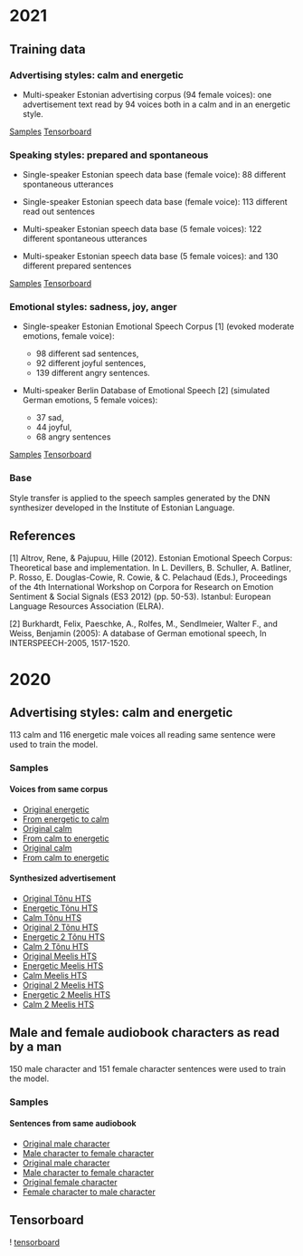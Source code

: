 
# 2021

## Training data

### Advertising styles: calm and energetic
- Multi-speaker Estonian advertising corpus (94 female voices): 
one advertisement text read by 94 voices both in a calm and in an energetic style.

[Samples](https://pajupuujh.github.io/demo-resources/index.html#adv)
[Tensorboard](https://raw.githubusercontent.com/pajupuujh/demo_resources/main/2021-05/calm-active.png)

### Speaking styles: prepared and spontaneous
- Single-speaker Estonian speech data base (female voice): 
  88 different spontaneous utterances
- Single-speaker Estonian speech data base (female voice):
  113 different read out sentences
  
- Multi-speaker Estonian speech data base (5 female voices):
  122 different spontaneous utterances
- Multi-speaker Estonian speech data base (5 female voices):
  and 130 different prepared sentences

[Samples](https://pajupuujh.github.io/demo-resources/index.html#spk)
[Tensorboard](https://raw.githubusercontent.com/pajupuujh/demo_resources/main/2021-05/spontaneous.png)

### Emotional styles: sadness, joy, anger
- Single-speaker Estonian Emotional Speech Corpus [1] (evoked moderate emotions, female voice): 
  - 98 different sad sentences,
  - 92 different joyful sentences, 
  - 139 different angry sentences.

- Multi-speaker Berlin Database of Emotional Speech [2] (simulated German emotions, 5 female voices): 
  - 37 sad, 
  - 44 joyful, 
  - 68 angry sentences

[Samples](https://pajupuujh.github.io/demo-resources/index.html#emo)
[Tensorboard](https://raw.githubusercontent.com/pajupuujh/demo_resources/main/2021-05/happy.png)

### Base 
Style transfer is applied to the speech samples generated by the 
DNN synthesizer developed in the Institute of Estonian Language.

## References

[1] Altrov, Rene, & Pajupuu, Hille (2012).
    Estonian Emotional Speech Corpus: Theoretical base and implementation.
    In L. Devillers, B. Schuller, A. Batliner, P. Rosso, E. Douglas-Cowie, R. Cowie, & C. Pelachaud (Eds.),
    Proceedings of the 4th International Workshop on Corpora for Research on Emotion Sentiment & Social Signals (ES3 2012) (pp. 50-53).
    Istanbul: European Language Resources Association (ELRA).


[2] Burkhardt, Felix, Paeschke, A., Rolfes, M., Sendlmeier, Walter F., and Weiss, Benjamin (2005):
    A database of German emotional speech, In INTERSPEECH-2005, 1517-1520.



# 2020

## Advertising styles: calm and energetic
113 calm and 116 energetic male voices all reading same sentence were used to train the model.

### Samples
#### Voices from same corpus
- [Original energetic](https://drive.google.com/open?id=1T6I-IbWuPp5sqcO7Ypy5ljpB1YuJqW0u)
- [From energetic to calm](https://drive.google.com/open?id=18pOnm1moQGRf9BWKGjtgp3hGXR09D7Ak)
- [Original calm](https://drive.google.com/open?id=1VumlFOZ74mddxYELIYW7Lj_kyGxVjXLw)
- [From calm to energetic](https://drive.google.com/open?id=1xfWM_TCvr-pKqm_2jiJts2Z_vfpH2x9V)
- [Original calm](https://drive.google.com/open?id=1821AQCPJfhuOlfsazsP0DHRPqTo6QAs1)
- [From calm to energetic](https://drive.google.com/open?id=1tsjyclXgcoy1KiMORHUgz8zBHtyZ45VI)
#### Synthesized advertisement
- [Original Tõnu HTS](https://drive.google.com/open?id=1rsOws_mvI-ey6VA2nP31wiEZDYTr8J2l)
- [Energetic Tõnu HTS](https://drive.google.com/open?id=1ayj01dsSt8hlZKPReuFyTxhilOPvvJO8)
- [Calm Tõnu HTS](https://drive.google.com/open?id=1JkwqkGlJ9h6mVoXp3rAVYSz15EtTsaM4)
- [Original 2 Tõnu HTS](https://drive.google.com/open?id=1j79Ffh30uqgavK_JPl_b_4tQuzenqcqD)
- [Energetic 2 Tõnu HTS](https://drive.google.com/open?id=1OnEN7EX0A-Q0AggqzNXYUyNITiZhoG24)
- [Calm 2 Tõnu HTS](https://drive.google.com/open?id=1q99midd7Mies3wa5qvU9kSP8jIAwcIMb)
- [Original Meelis HTS](https://drive.google.com/open?id=18rPXONwxgsJYNJXFmtqCSth2QpHsmhU0)
- [Energetic Meelis HTS](https://drive.google.com/open?id=1Br9-VObcfcKyuT3CifyY4SPsSARH6bH6)
- [Calm Meelis HTS](https://drive.google.com/open?id=1gqMR9niZCkLsAETVSCs6cVRpK45NUPxc)
- [Original 2 Meelis HTS](https://drive.google.com/open?id=15BAQQY7eaO6PYkDTNNPf-IdethEEVBoy)
- [Energetic 2 Meelis HTS](https://drive.google.com/open?id=1IIziwL94RbtPPLatjpruMRAFZfaw1z_5)
- [Calm 2 Meelis HTS](https://drive.google.com/open?id=1cnRObf-Rhw7pSZk3FJ6jYGLvYdG14AkL)

## Male and female audiobook characters as read by a man
150 male character and 151 female character sentences were used to train the model.

### Samples
#### Sentences from same audiobook
- [Original male character](https://drive.google.com/open?id=1QAgZduetnVLLAOR7V0XR5Z7Ny7scBF0n)
- [Male character to female character](https://drive.google.com/open?id=1EclvhPkMBfusqs4MKYjE2UmTqVxky4W0)
- [Original male character](https://drive.google.com/open?id=1X5tegIixGiME7_o5k6kxGQqhVntrB3tB)
- [Male character to female character](https://drive.google.com/open?id=19ATXbUK-91RnUjhhtvUbkYwjCMan11WL)
- [Original female character](https://drive.google.com/open?id=1Kh2M3gzaSrwesEXYotVl61OsGpl3r9tk)
- [Female character to male character](https://drive.google.com/open?id=1ynSPYpDroleHNq89T51LYH6sNui5Jzdb)

## Tensorboard

! [tensorboard](tensorboard.png "blue - advertisments
red - audiobook")


